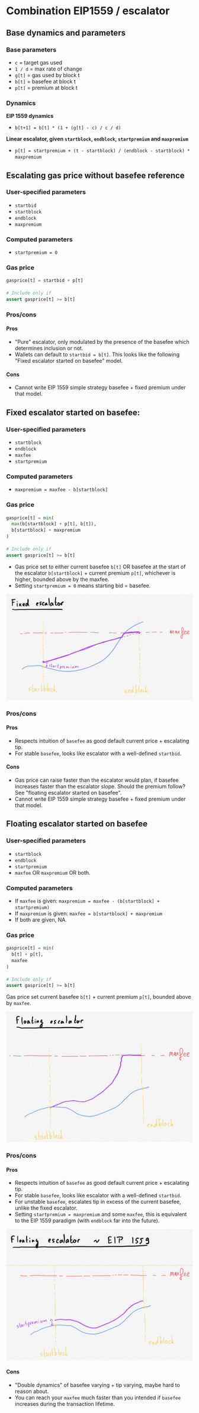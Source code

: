 # Combination EIP1559 / escalator

## Base dynamics and parameters

### Base parameters

- `c` = target gas used
- `1 / d` = max rate of change
- `g[t]` = gas used by block t
- `b[t]` = basefee at block t
- `p[t]` = premium at block t

### Dynamics

**EIP 1559 dynamics**

- `b[t+1] = b[t] * (1 + (g[t] - c) / c / d)`

**Linear escalator, given `startblock`, `endblock`, `startpremium` and `maxpremium`**

- `p[t] = startpremium + (t - startblock) / (endblock - startblock) * maxpremium`

## Escalating gas price without basefee reference

### User-specified parameters

- `startbid`
- `startblock`
- `endblock`
- `maxpremium`

### Computed parameters

- `startpremium = 0`

### Gas price

```python
gasprice[t] = startbid + p[t]

# Include only if
assert gasprice[t] >= b[t]
```

### Pros/cons

#### Pros

- "Pure" escalator, only modulated by the presence of the basefee which determines inclusion or not.
- Wallets can default to `startbid = b[t]`. This looks like the following "Fixed escalator started on basefee" model.

#### Cons

- Cannot write EIP 1559 simple strategy basefee + fixed premium under that model.

## Fixed escalator started on basefee:

### User-specified parameters

- `startblock`
- `endblock`
- `maxfee`
- `startpremium`

### Computed parameters

- `maxpremium = maxfee - b[startblock]`

### Gas price

```python
gasprice[t] = min(
  max(b[startblock] + p[t], b[t]),
  b[startblock] + maxpremium
)

# Include only if
assert gasprice[t] >= b[t]
```

- Gas price set to either current basefee `b[t]` OR basefee at the start of the escalator `b[startblock]` + current premium `p[t]`, whichever is higher, bounded above by the maxfee.
- Setting `startpremium = 0` means starting bid = basefee.

![](fixedesc.jpeg)

### Pros/cons

#### Pros

- Respects intuition of `basefee` as good default current price + escalating tip.
- For stable `basefee`, looks like escalator with a well-defined `startbid`.

#### Cons

- Gas price can raise faster than the escalator would plan, if basefee increases faster than the escalator slope. Should the premium follow? See "floating escalator started on basefee".
- Cannot write EIP 1559 simple strategy basefee + fixed premium under that model.

## Floating escalator started on basefee

### User-specified parameters

- `startblock`
- `endblock`
- `startpremium`
- `maxfee` OR `maxpremium` OR both.

### Computed parameters

- If `maxfee` is given: `maxpremium = maxfee - (b[startblock] + startpremium)`
- If `maxpremium` is given: `maxfee = b[startblock] + maxpremium`
- If both are given, NA.

### Gas price

```python
gasprice[t] = min(
  b[t] + p[t],
  maxfee
)

# Include only if
assert gasprice[t] >= b[t]
```

Gas price set current basefee `b[t]` + current premium `p[t]`, bounded above by `maxfee`.

![](floatingesc.jpeg)

### Pros/cons

#### Pros

- Respects intuition of `basefee` as good default current price + escalating tip.
- For stable `basefee`, looks like escalator with a well-defined `startbid`.
- For unstable `basefee`, escalates tip in excess of the current basefee, unlike the fixed escalator.
- Setting `startpremium = maxpremium` and some `maxfee`, this is equivalent to the EIP 1559 paradigm (with `endblock` far into the future).

![](floatingescfixedtip.jpeg)

#### Cons

- "Double dynamics" of basefee varying + tip varying, maybe hard to reason about.
- You can reach your `maxfee` much faster than you intended if `basefee` increases during the transaction lifetime.
